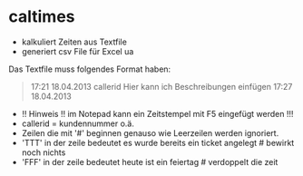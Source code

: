 caltimes
========

* kalkuliert Zeiten aus Textfile
* generiert csv File für Excel ua

Das Textfile muss folgendes Format haben: 
> 17:21 18.04.2013 callerid Hier kann ich Beschreibungen einfügen 17:27 18.04.2013
* !! Hinweis !! im Notepad kann ein Zeitstempel mit F5 eingefügt werden !!!
* callerid = kundennummer o.ä.
*  Zeilen die mit '#' beginnen genauso wie Leerzeilen werden ignoriert.
* 'TTT' in der zeile bedeutet es wurde bereits ein ticket angelegt # bewirkt noch nichts
* 'FFF' in der zeile bedeutet heute ist ein feiertag # verdoppelt die zeit
